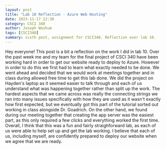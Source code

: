 ```yaml
---
layout: post
title: "Lab 10 Reflection - Azure Web Hosting"
date: 2023-11-17 12:30
category: CSCI 340
author: Joseph Washum
tags: [CSCI340]
summary: sixth post, assignment for CSCI340. Reflection over lab 10.
---
```

Hey everyone! This post is a bit a reflection on the work I did in lab 10. Over the past week me and my team for the final project of CSCI 340 have been working hard in order to get our website ready to deploy to Azure. However in order to do this we first had to learn what exactly needed to be done.
We went ahead and decided that we would work at meetings together and in class during allowed free time to get this lab done. We did the project on Hayden's laptop as it seemed easier to talk through and each of us understand what was happening together rather than split up the work. The hardest aspects that we came across was really the connecting strings we ran into many issues specifically with how they are used as it wasn't exactly how first expected, but we eventually got this part of the tutorial sorted out working in class alongside Dr. Goadrich. On the other hand, we found during our meeting together that creating the app server was the easiest part, as this only required a few clicks and everything worked the first time.
Overall, I think that this was a fun and fairly straighforward lab, as each of us were able to help set up and get the lab working. I believe that each of us, including myself, are confidently prepared to deploy our website when we agree that we are ready.